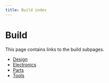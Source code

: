 ```yaml
---
title: Build index
---
```

# Build

This page contains links to the build subpages.

- [Design](design)
- [Electronics](electronics)
- [Parts](parts)
- [Tools](tools)
